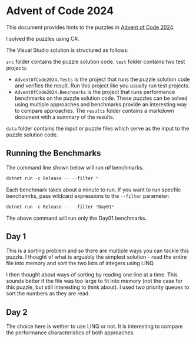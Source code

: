 # Advent of Code 2024

This document provides hints to the puzzles in [Advent of Code 2024](https://adventofcode.com/2024).

I solved the puzzles using C#.

The Visual Studio solution is structured as follows:

`src` folder contains the puzzle solution code.
`test` folder contains two test projects:

-   `AdventOfCode2024.Tests` is the project that runs the puzzle solution code and verifies the result. Run this project like you usually run test projects.
-   `AdventOfCode2024.Benchmarks` is the project that runs performance benchmarks on the puzzle solution code. These puzzles can be solved using multiple approaches and benchmarks provide an interesting way to compare approaches. The `results` folder contains a markdown document with a summary of the results.

`data` folder contains the input or puzzle files which serve as the input to the puzzle solution code.

## Running the Benchmarks

The command line shown below will run _all_ benchmarks.

```powershell
dotnet run -c Release -- --filter *
```

Each benchmark takes about a minute to run. If you want to run specfiic benchamrks, pass wildcard expressions to the `--filter` parameter:

```powershell
dotnet run -c Release -- --filter *Day01*
```

The above command will run only the Day01 benchmarks.

## Day 1

This is a sorting problem and so there are multiple ways you can tackle this puzzle. I thought of what is arguably the simplest solution - read the entire file into memory and sort the two lists of integers using LINQ.

I then thought about ways of sorting by reading one line at a time. This sounds better if the file was too large to fit into memory (not the case for this puzzle, but still interesting to think about). I used two priority queues to sort the numbers as they are read.

## Day 2

The choice here is wether to use LINQ or not. It is interesting to compare the performance characteristics of both approaches.
